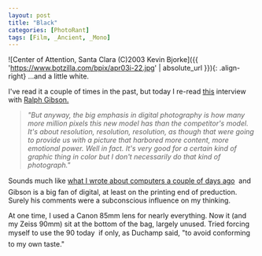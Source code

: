 ```yaml
---
layout: post
title: "Black"
categories: [PhotoRant]
tags: [Film, _Ancient, _Mono]
---
```



![Center of Attention, Santa Clara (C)2003 Kevin Bjorke]({{ 'https://www.botzilla.com/bpix/apr03i-22.jpg' | absolute_url }}){: .align-right}
...and a little white.

I've read it a couple of times in the past, but today I re-read <a href="http://bermangraphics.com/press/ralphgibson.htm">this</a> interview with <a href="http://www.ralphgibson.com/">Ralph Gibson.</a>

<blockquote><i>"But anyway, the big emphasis in digital photography is how many more million pixels this new model has than the competitor's model. It's about resolution, resolution, resolution, as though that were going to provide us with a picture that harbored more content, more emotional power. Well in fact. It's very good for a certain kind of graphic thing in color but I don't necessarily do that kind of photograph."</i></blockquote>

Sounds much like <a href="{{ site.baseurl }}{% post_url 2003-08-21-Computers-Cameras-Colors-amp-Caravaggism %}">what I wrote about computers a couple of days ago</a> &#151; and Gibson is a big fan of digital, at least on the printing end of preduction. Surely his comments were a subconscious influence on my thinking.

At one time, I used a Canon 85mm lens for nearly everything. Now it (and my Zeiss 90mm) sit at the bottom of the bag, largely unused. Tried forcing myself to use the 90 today &#151; if only, as Duchamp said, "to avoid conforming to my own taste."
